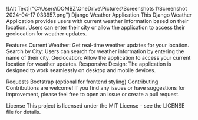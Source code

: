 ![Alt Text]("C:\Users\DOMBZ\OneDrive\Pictures\Screenshots 1\Screenshot 2024-04-17 033957.png")
Django Weather Application
This Django Weather Application provides users with current weather information based on their location. Users can enter their city or allow the application to access their geolocation for weather updates.

Features
Current Weather: Get real-time weather updates for your location.
Search by City: Users can search for weather information by entering the name of their city.
Geolocation: Allow the application to access your current location for weather updates.
Responsive Design: The application is designed to work seamlessly on desktop and mobile devices.

Requests
Bootstrap (optional for frontend styling)
Contributing
Contributions are welcome! If you find any issues or have suggestions for improvement, please feel free to open an issue or create a pull request.

License
This project is licensed under the MIT License - see the LICENSE file for details.
